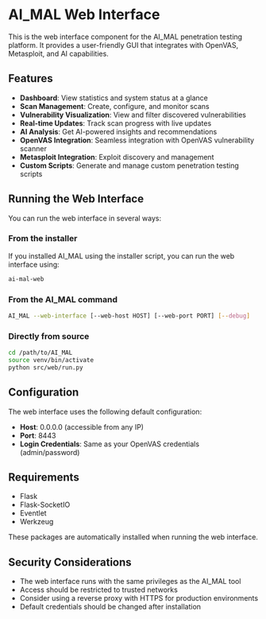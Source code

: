 # AI_MAL Web Interface

This is the web interface component for the AI_MAL penetration testing platform. It provides a user-friendly GUI that integrates with OpenVAS, Metasploit, and AI capabilities.

## Features

- **Dashboard**: View statistics and system status at a glance
- **Scan Management**: Create, configure, and monitor scans
- **Vulnerability Visualization**: View and filter discovered vulnerabilities
- **Real-time Updates**: Track scan progress with live updates
- **AI Analysis**: Get AI-powered insights and recommendations
- **OpenVAS Integration**: Seamless integration with OpenVAS vulnerability scanner
- **Metasploit Integration**: Exploit discovery and management
- **Custom Scripts**: Generate and manage custom penetration testing scripts

## Running the Web Interface

You can run the web interface in several ways:

### From the installer

If you installed AI_MAL using the installer script, you can run the web interface using:

```bash
ai-mal-web
```

### From the AI_MAL command

```bash
AI_MAL --web-interface [--web-host HOST] [--web-port PORT] [--debug]
```

### Directly from source

```bash
cd /path/to/AI_MAL
source venv/bin/activate
python src/web/run.py
```

## Configuration

The web interface uses the following default configuration:

- **Host**: 0.0.0.0 (accessible from any IP)
- **Port**: 8443
- **Login Credentials**: Same as your OpenVAS credentials (admin/password)

## Requirements

- Flask
- Flask-SocketIO
- Eventlet
- Werkzeug

These packages are automatically installed when running the web interface.

## Security Considerations

- The web interface runs with the same privileges as the AI_MAL tool
- Access should be restricted to trusted networks
- Consider using a reverse proxy with HTTPS for production environments
- Default credentials should be changed after installation 